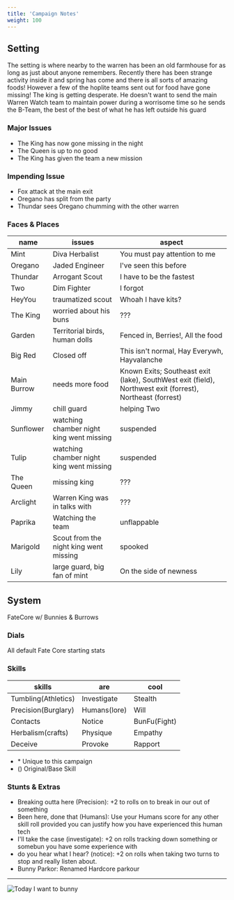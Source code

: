 ```yaml
---
title: 'Campaign Notes'
weight: 100
---
```


## Setting

The setting is where nearby to the warren has been an old farmhouse for as long as just about anyone remembers. Recently there has been strange activity inside it and spring has come and there is all sorts of amazing foods! However a few of the hoplite teams sent out for food have gone missing! The king is getting desperate. He doesn't want to send the main Warren Watch team to maintain power during a worrisome time so he sends the B-Team, the best of the best of what he has left outside his guard

### Major Issues

* The King has now gone missing in the night
* The Queen is up to no good
* The King has given the team a new mission

### Impending Issue

* Fox attack at the main exit
* Oregano has split from the party
* Thundar sees Oregano chumming with the other warren

### Faces & Places

   name     |                  issues                  |                                                  aspect
----------- | ---------------------------------------- | ---------------------------------------------------------------------------------------------------------
Mint        | Diva Herbalist                           | You must pay attention to me
Oregano     | Jaded Engineer                           | I've seen this before
Thundar     | Arrogant Scout                           | I have to be the fastest
Two         | Dim Fighter                              | I forgot
HeyYou      | traumatized scout                        | Whoah I have kits?
The King    | worried about his buns                   | ???
Garden      | Territorial birds, human dolls           | Fenced in, Berries!, All the food
Big Red     | Closed off                               | This isn't normal, Hay Everywh, Hayvalanche
Main Burrow | needs more food                          | Known Exits; Southeast exit (lake), SouthWest exit (field), Northwest exit (forrest), Northeast (forrest)
Jimmy       | chill guard                              | helping Two
Sunflower   | watching chamber night king went missing | suspended
Tulip       | watching chamber night king went missing | suspended
The Queen   | missing king                             | ???
Arclight    | Warren King was in talks with            | ???
Paprika     | Watching the team                        | unflappable
Marigold    | Scout from the night king went missing   | spooked
Lily        | large guard, big fan of mint             | On the side of newness

## System

FateCore w/ Bunnies & Burrows

### Dials

All default Fate Core starting stats

### Skills

|       skills        |     are      |     cool     |
| ------------------- | ------------ | ------------ |
| Tumbling(Athletics) | Investigate  | Stealth      |
| Precision(Burglary) | Humans(lore) | Will         |
| Contacts            | Notice       | BunFu(Fight) |
| Herbalism(crafts)   | Physique     | Empathy      |
| Deceive             | Provoke      | Rapport      |

* \* Unique to this campaign
* () Original/Base Skill

### Stunts & Extras

* Breaking outta here (Precision): +2 to rolls on to break in our out of something
* Been here, done that (Humans): Use your Humans score for any other skill roll provided you can justify how you have experienced this human tech
* I'll take the case (investigate): +2 on rolls tracking down something or somebun you have some experience with
* do you hear what I hear? (notice): +2 on rolls when taking two turns to stop and really listen about.
* Bunny Parkor: Renamed Hardcore parkour

---

![Today I want to bunny](/img/2017/today-i-want-to-bunny.png)
